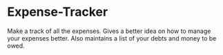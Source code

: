 # Expense-Tracker
Make a track of all the expenses. Gives a better idea on how to manage your expenses better. Also maintains a list of your debts and money to be owed.
